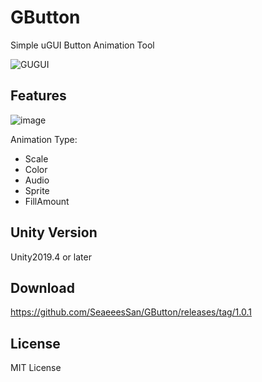 # GButton
Simple uGUI Button Animation Tool

![GUGUI](https://user-images.githubusercontent.com/68797964/111869023-9ca95000-89c0-11eb-8cac-f3d4165b853b.gif)

## Features
![image](https://user-images.githubusercontent.com/68797964/111892350-061b7400-8a3e-11eb-9e51-e71a3a0d6b4a.png)
  
Animation Type:
- Scale
- Color
- Audio
- Sprite
- FillAmount

## Unity Version
Unity2019.4 or later

## Download
https://github.com/SeaeeesSan/GButton/releases/tag/1.0.1

## License
MIT License
